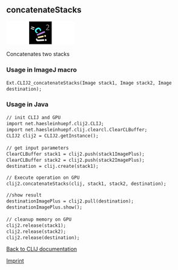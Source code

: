 ## concatenateStacks
<img src="images/mini_empty_logo.png"/><img src="images/mini_clij2_logo.png"/><img src="images/mini_empty_logo.png"/>

Concatenates two stacks

### Usage in ImageJ macro
```
Ext.CLIJ2_concatenateStacks(Image stack1, Image stack2, Image destination);
```


### Usage in Java
```
// init CLIJ and GPU
import net.haesleinhuepf.clij2.CLIJ;
import net.haesleinhuepf.clij.clearcl.ClearCLBuffer;
CLIJ2 clij2 = CLIJ2.getInstance();

// get input parameters
ClearCLBuffer stack1 = clij2.push(stack1ImagePlus);
ClearCLBuffer stack2 = clij2.push(stack2ImagePlus);
destination = clij.create(stack1);
```

```
// Execute operation on GPU
clij2.concatenateStacks(clij, stack1, stack2, destination);
```

```
//show result
destinationImagePlus = clij2.pull(destination);
destinationImagePlus.show();

// cleanup memory on GPU
clij2.release(stack1);
clij2.release(stack2);
clij2.release(destination);
```


[Back to CLIJ documentation](https://clij.github.io/)

[Imprint](https://clij.github.io/imprint)
